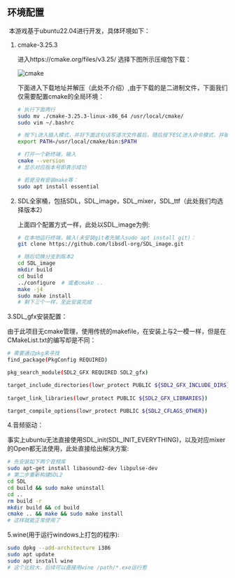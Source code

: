 ## 环境配置

​	本游戏基于ubuntu22.04进行开发，具体环境如下：

 1. cmake-3.25.3

    进入https://cmake.org/files/v3.25/
    选择下图所示压缩包下载：

    ![cmake](/home/whx/图片/截图/cmake.png)

    下面进入下载地址并解压（此处不介绍）,由于下载的是二进制文件，下面我们仅需要配置cmake的全局环境：

    ```bash
    # 执行下面两行
    sudo mv ./cmake-3.25.3-linux-x86_64 /usr/local/cmake/
    sudo vim ~/.bashrc
    
    # 按下i进入插入模式，并将下面这句话写道次文件最后，随后按下ESC进入命令模式，并输入：wq退出（":"也要输入）
    export PATH=/usr/local/cmake/bin:$PATH
    
    # 打开一个新终端，输入
    cmake --version
    # 显示对应版本号即表示成功
    
    # 若是没有安装make等：
    sudo apt install essential
    ```

 3. SDL全家桶，包括SDL，SDL_image，SDL_mixer，SDL_ttf（此处我们均选择版本2）

    上面四个配置方式一样，此处以SDL_image为例:

    ```bash
    # 在本地运行终端，输入(未安装git者先输入sudo apt install git)：
    git clone https://github.com/libsdl-org/SDL_image.git
    
    # 随后切换分支到版本2
    cd SDL_image
    mkdir build
    cd build
    ../configure  # 或者cmake ..
    make -j4
    sudo make install
    # 剩下三个一样，至此安装完成
    ```

3.SDL_gfx安装配置：

​	由于此项目无cmake管理，使用传统的makefile，在安装上与2一模一样，但是在CMakeList.txt的编写却是不同：

```bash
# 需要通过pkg来寻找
find_package(PkgConfig REQUIRED)

pkg_search_module(SDL2_GFX REQUIRED SDL2_gfx)

target_include_directories(lowr_protect PUBLIC ${SDL2_GFX_INCLUDE_DIRS})
    
target_link_libraries(lowr_protect PUBLIC ${SDL2_GFX_LIBRARIES})

target_compile_options(lowr_protect PUBLIC ${SDL2_CFLAGS_OTHER})
```

4.音频驱动：

​	事实上ubuntu无法直接使用SDL_init(SDL_INIT_EVERYTHING)，以及对应mixer的Open都无法使用，此处直接给出解决方案:

```bash
# 先安装如下两个音频库
sudo apt-get install libasound2-dev libpulse-dev
# 第二步重新构建SDL2
cd SDL
cd build && sudo make uninstall
cd ..
rm build -r
mkdir build && cd build
cmake .. && make && sudo make install
# 这样就能正常使用了
```

5.wine(用于运行windows上打包的程序):

```bash
sudo dpkg --add-architecture i386
sudo apt update
sudo apt install wine
# 这个比较大，后续可以直接用wine /path/*.exe运行惹
```

